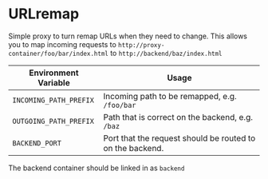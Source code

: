 # URLremap

Simple proxy to turn remap URLs when they need to change. This allows
you to map incoming requests to `http://proxy-container/foo/bar/index.html` to `http://backend/baz/index.html`

Environment Variable   | Usage
---------------------- | ---
`INCOMING_PATH_PREFIX` | Incoming path to be remapped, e.g. `/foo/bar`
`OUTGOING_PATH_PREFIX`  | Path that is correct on the backend, e.g. `/baz`
`BACKEND_PORT`         | Port that the request should be routed to on the backend.

The backend container should be linked in as `backend`
